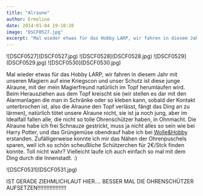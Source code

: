 ```yaml
---
title: "Alraune"
author: Ermeline
date: 2014-01-04 19:10:28
image: "DSCF0527.jpg"
excerpt: "Mal wieder etwas für das Hobby LARP, wir fahren in diesem Jahr mit unseren Magiern auf eine Kriegscon und unser Schutz ist diese junge Alraune..."
---
```


<div class="slideshow_landscape">
![DSCF0527](DSCF0527.jpg)
![DSCF0528](DSCF0528.jpg)
![DSCF0529](DSCF0529.jpg)
![DSCF0530](DSCF0530.jpg)
</div>

Mal wieder etwas für das Hobby LARP, wir fahren in diesem Jahr mit unseren Magiern auf eine Kriegscon und unser Schutz ist diese junge Alraune, mit der mein Magierfreund natürlich im Topf herumlaufen wird. Beim Herausziehen aus dem Topf kreischt sie (wir stellen es dar mit den Alarmanlagen die man in Schränke oder so kleben kann, sobald der Kontakt unterbrochen ist, also die Alraune den Topf verlässt, fängt das Ding an zu lärmen), natürlich tötet unsere Alraune nicht, sie ist ja noch jung, aber im Idealfall fallen alle, die nicht so tolle Ohrenschützer haben, in Ohnmacht. Die Alraune habe ich frei Schnauze gestrickt, muss ja nicht alles so sein wie bei Harry Potter, und das Grüngemüse obendrauf habe ich bei [Wolle&Hobby](http://flauschiversum.de/2013/07/wolle-hobby/) erstanden. Zufälligerweise konnte ich mir das Nähen der Ohrenpuschels sparen, weil ich so schön scheußliche Schützerchen für 2€/Stck finden konnte. Toll nicht wahr? Vielleicht laufe ich auch einfach so mal mit dem Ding durch die Innenstadt. :)

<div class="slideshow_landscape">
![DSCF0531](DSCF0531.jpg)
</div>

IST GERADE ZIEHMLICHLAUT HIER.... BESSER MAL DIE OHRENSCHÜTZER AUFSETZEN!!!!!!!!!!!!!!!!!!!
